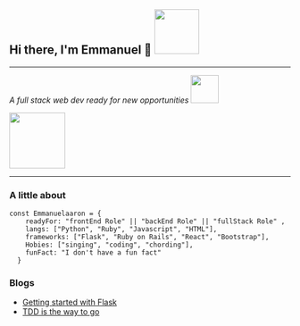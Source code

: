 ## **Hi there, I'm Emmanuel** 👋 <img src="https://media.giphy.com/media/WOwiryOPA0G6jhKqB0/giphy.gif?cid=ecf05e47q04v1m88ajsmjc8d16y9pilizpoecwldtmg2vxp6&rid=giphy.gif&ct=g" width="80" />
------------------------------------------------------------------------------------------------------------
_A full stack web dev ready for new opportunities_ <img src="https://camo.githubusercontent.com/1c7f879a43c0bdbdc4dfd1a4df392e1c3a008767872a22be13dbc7f9fd1cd165/68747470733a2f2f6d656469612e67697068792e636f6d2f6d656469612f58476d613269524948544b6b7771526b466c2f67697068792e676966" width="50">

[<img src="https://sirv.sirv.com/website/screenshots/linkedin-logo.png?scale.option=fill&scale.width=512&scale.height=125&png.optimize=1" width="100">](https://www.linkedin.com/in/fullstackwebdev-emma/)

------------------------------------------------------------------

### A little about

```
const Emmanuelaaron = {
    readyFor: "frontEnd Role" || "backEnd Role" || "fullStack Role" ,
    langs: ["Python", "Ruby", "Javascript", "HTML"],
    frameworks: ["Flask", "Ruby on Rails", "React", "Bootstrap"],
    Hobies: ["singing", "coding", "chording"],
    funFact: "I don't have a fun fact"
  }
```
### Blogs
- [Getting started with Flask](https://medium.com/@emmanuelisabirye9/getting-started-with-flask-fa215d18bcf5)
- [TDD is the way to go](https://medium.com/@emmanuelisabirye9/tdd-is-the-way-to-go-bcfcafeb4891)
<!--
**Emmanuelaaron/Emmanuelaaron** is a ✨ _special_ ✨ repository because its `README.md` (this file) appears on your GitHub profile.

Here are some ideas to get you started:

- 🔭 I’m currently working on ...
- 🌱 I’m currently learning ...
- 👯 I’m looking to collaborate on ...
- 🤔 I’m looking for help with ...
- 💬 Ask me about ...
- 📫 How to reach me: ...
- 😄 Pronouns: ...
- ⚡ Fun fact: ...
-->
